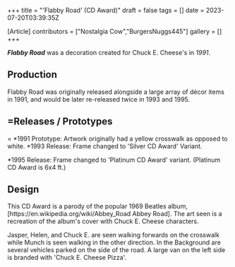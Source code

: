 +++
title = "'Flabby Road' (CD Award)"
draft = false
tags = []
date = 2023-07-20T03:39:35Z

[Article]
contributors = ["Nostalgia Cow","BurgersNuggs445"]
gallery = []
+++


<b><i>Flabby Road</b></i> was a decoration created for Chuck E. Cheese's in <i>1991</i>.

<h2>Production</h2>
Flabby Road was originally released alongside a large array of décor items in 1991, and would be later re-released twice in 1993 and 1995. 

<h2>=Releases / Prototypes</h2>=
*1991 Prototype: Artwork originally had a yellow crosswalk as opposed to white.
*1993 Release: Frame changed to 'Silver CD Award' Variant.

*1995 Release: Frame changed to 'Platinum CD Award' variant. (Platinum CD Award is 6x4 ft.)

<h2>Design</h2>
This CD Award is a parody of the popular 1969 Beatles album, [https://en.wikipedia.org/wiki/Abbey_Road Abbey Road]. The art seen is a recreation of the album's cover with Chuck E. Cheese characters. 

Jasper, Helen, and Chuck E. are seen walking forwards on the crosswalk while Munch is seen walking in the other direction. In the Background are several vehicles parked on the side of the road. A large van on the left side is branded with 'Chuck E. Cheese Pizza'. 
 


